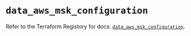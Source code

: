 # `data_aws_msk_configuration`

Refer to the Terraform Registory for docs: [`data_aws_msk_configuration`](https://www.terraform.io/docs/providers/aws/d/msk_configuration).
